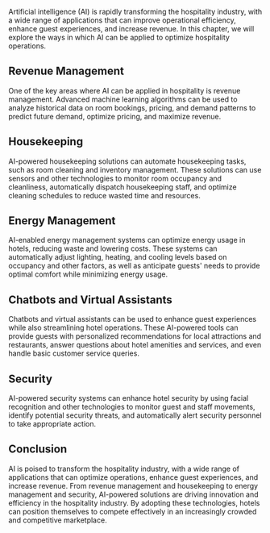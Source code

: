 

Artificial intelligence (AI) is rapidly transforming the hospitality industry, with a wide range of applications that can improve operational efficiency, enhance guest experiences, and increase revenue. In this chapter, we will explore the ways in which AI can be applied to optimize hospitality operations.

Revenue Management
------------------

One of the key areas where AI can be applied in hospitality is revenue management. Advanced machine learning algorithms can be used to analyze historical data on room bookings, pricing, and demand patterns to predict future demand, optimize pricing, and maximize revenue.

Housekeeping
------------

AI-powered housekeeping solutions can automate housekeeping tasks, such as room cleaning and inventory management. These solutions can use sensors and other technologies to monitor room occupancy and cleanliness, automatically dispatch housekeeping staff, and optimize cleaning schedules to reduce wasted time and resources.

Energy Management
-----------------

AI-enabled energy management systems can optimize energy usage in hotels, reducing waste and lowering costs. These systems can automatically adjust lighting, heating, and cooling levels based on occupancy and other factors, as well as anticipate guests' needs to provide optimal comfort while minimizing energy usage.

Chatbots and Virtual Assistants
-------------------------------

Chatbots and virtual assistants can be used to enhance guest experiences while also streamlining hotel operations. These AI-powered tools can provide guests with personalized recommendations for local attractions and restaurants, answer questions about hotel amenities and services, and even handle basic customer service queries.

Security
--------

AI-powered security systems can enhance hotel security by using facial recognition and other technologies to monitor guest and staff movements, identify potential security threats, and automatically alert security personnel to take appropriate action.

Conclusion
----------

AI is poised to transform the hospitality industry, with a wide range of applications that can optimize operations, enhance guest experiences, and increase revenue. From revenue management and housekeeping to energy management and security, AI-powered solutions are driving innovation and efficiency in the hospitality industry. By adopting these technologies, hotels can position themselves to compete effectively in an increasingly crowded and competitive marketplace.
